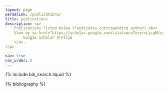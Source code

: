 ```yaml
---
layout: page
permalink: /publications/
title: publications
description: <p>
    Publications listed below (*indicates corresponding author).<br>
    View my <a href="https://scholar.google.com/citations?user=LjcgWVcAAAAJ&hl=en&oi=ao" target="_blank" rel="noopener noreferrer">
        Google Scholar Profile
    </a>.
</p>

nav: true
nav_order: 2
---
```


<!-- _pages/publications.md -->

<!-- Bibsearch Feature -->
{% include bib_search.liquid %}

<div class="publications">

{% bibliography %}

</div>

